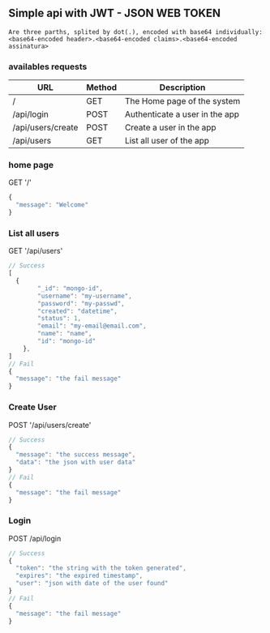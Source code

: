 ## Simple api with JWT - JSON WEB TOKEN

```
Are three parths, splited by dot(.), encoded with base64 individually:
<base64-encoded header>.<base64-encoded claims>.<base64-encoded assinatura>
```

### availables requests


|URL|Method|Description|
|---|------|-----------|
|/|GET| The Home page of the system|
|/api/login|POST| Authenticate a user in the app|
|/api/users/create|POST| Create a user in the app|
|/api/users|GET| List all user of the app|

### home page

GET '/'

```Javascript
{
  "message": "Welcome"
}
```

### List all users

GET '/api/users'

```Javascript
// Success
[
  {
        "_id": "mongo-id",
        "username": "my-username",
        "password": "my-passwd",
        "created": "datetime",
        "status": 1,
        "email": "my-email@email.com",
        "name": "name",
        "id": "mongo-id"
    },
]
// Fail
{
  "message": "the fail message"
}
```

### Create User

POST '/api/users/create'

```Javascript
// Success
{
  "message": "the success message", 
  "data": "the json with user data"
}
// Fail
{
  "message": "the fail message"
}
```

### Login

POST /api/login
```Javascript
// Success
{
  "token": "the string with the token generated",
  "expires": "the expired timestamp",
  "user": "json with date of the user found"
}
// Fail
{
  "message": "the fail message"
}
```

